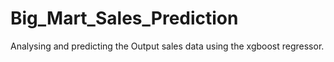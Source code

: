 # Big_Mart_Sales_Prediction
Analysing and predicting the Output sales data using the xgboost regressor.
